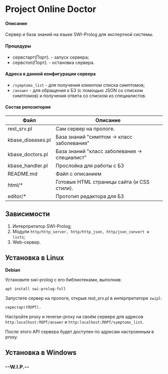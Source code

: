 # Project Online Doctor
#### Описание
Сервер и база знаний на языке SWI-Prolog для экспертной системы.

#### Процедуры
* сервстарт(Порт). - запуск сервера;
* сервстоп(Порт). - остановка сервера.

#### Адреса в данной конфигурации сервера
* `/symptoms_list` - для получения клиентом списка симптомов;
* `/answer` - для обращения к БЗ (с помощью JSON со списком симптомов) и получения ответа со списком из специалистов.

#### Состав репозитория
| Файл               | Описание                                      |
|--------------------|-----------------------------------------------|
|   rest_srv.pl      |  Сам сервер на прологе.                       |
|   kbase_diseases.pl|  База знаний "симптом -> класс заболевания"   |
|   kbase_doctors.pl |  База знаний "класс заболевания -> специалист"|
|   kbase_handler.pl |  Прослойка для работы с БЗ                    |
|   README.md        |  Файл с описанием                             |
|   html/*           |  Готовые HTML страницы сайта (и CSS стили).   |
|   editor/*         |  Прототип редактора для БЗ                    |

## Зависимости
1. Интерпретатор SWI-Prolog;
2. Модули `http/http_server, http/http_json, http/json_convert и lists`;
3. Web-сервер.

## Установка в Linux

**Debian**

Установите swi-prolog с его библиотеками, выполнив:

`apt install swi-prolog-full`

Запустите сервер на прологе, открыв rest_srv.pl в интерпретаторе `swipl`:

`сервстарт(ПОРТ).`

Настройте proxy и reverse-proxy на своём сервере для адресов `http:localhost:ПОРТ/answer` и `http:localhost:ПОРТ/symptoms_list`.

После этого API сервера будет доступен по адресам настроенным в proxy.

## Установка в Windows
### --W.I.P.--

